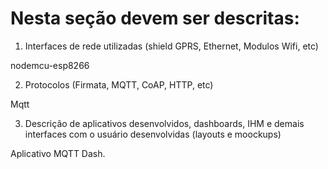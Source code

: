 # Nesta seção devem ser descritas:
1. Interfaces de rede utilizadas (shield GPRS, Ethernet, Modulos Wifi, etc)

nodemcu-esp8266

2. Protocolos (Firmata, MQTT, CoAP, HTTP, etc)

Mqtt

3. Descrição de aplicativos desenvolvidos, dashboards, IHM e demais interfaces com o usuário desenvolvidas (layouts e moockups)

Aplicativo MQTT Dash.
